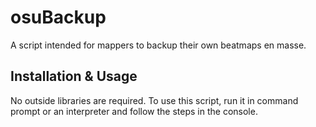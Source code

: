 # osuBackup
A script intended for mappers to backup their own beatmaps en masse.

## Installation & Usage
No outside libraries are required. To use this script, run it in command prompt or an interpreter and follow the steps in the console.